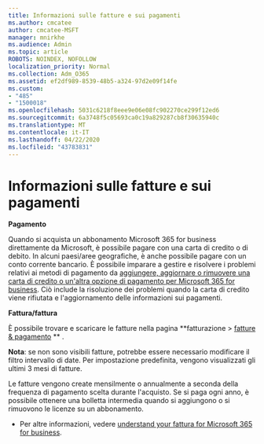 ```yaml
---
title: Informazioni sulle fatture e sui pagamenti
ms.author: cmcatee
author: cmcatee-MSFT
manager: mnirkhe
ms.audience: Admin
ms.topic: article
ROBOTS: NOINDEX, NOFOLLOW
localization_priority: Normal
ms.collection: Adm_O365
ms.assetid: ef2df989-8539-48b5-a324-97d2e09f14fe
ms.custom:
- "485"
- "1500018"
ms.openlocfilehash: 5031c6218f8eee9e06e08fc902270ce299f12ed6
ms.sourcegitcommit: 6a3748f5c05693ca0c19a829287cb8f30635940c
ms.translationtype: MT
ms.contentlocale: it-IT
ms.lasthandoff: 04/22/2020
ms.locfileid: "43783831"
---
```

# <a name="invoice-and-payment-information"></a>Informazioni sulle fatture e sui pagamenti

**Pagamento**

Quando si acquista un abbonamento Microsoft 365 for business direttamente da Microsoft, è possibile pagare con una carta di credito o di debito.  In alcuni paesi/aree geografiche, è anche possibile pagare con un conto corrente bancario.  È possibile imparare a gestire e risolvere i problemi relativi ai metodi di pagamento da [aggiungere, aggiornare o rimuovere una carta di credito o un'altra opzione di pagamento per Microsoft 365 for business](https://go.microsoft.com/fwlink/?linkid=2118133).  Ciò include la risoluzione dei problemi quando la carta di credito viene rifiutata e l'aggiornamento delle informazioni sui pagamenti.

**Fattura/fattura**

È possibile trovare e scaricare le fatture nella pagina **fatturazione > [fatture & pagamento](https://go.microsoft.com/fwlink/p/?linkid=848039) ** .  

**Nota**: se non sono visibili fatture, potrebbe essere necessario modificare il filtro intervallo di date.  Per impostazione predefinita, vengono visualizzati gli ultimi 3 mesi di fatture.

Le fatture vengono create mensilmente o annualmente a seconda della frequenza di pagamento scelta durante l'acquisto.  Se si paga ogni anno, è possibile ottenere una bolletta intermedia quando si aggiungono o si rimuovono le licenze su un abbonamento.
 
- Per altre informazioni, vedere [understand your fattura for Microsoft 365 for business](https://go.microsoft.com/fwlink/?linkid=2119101).
